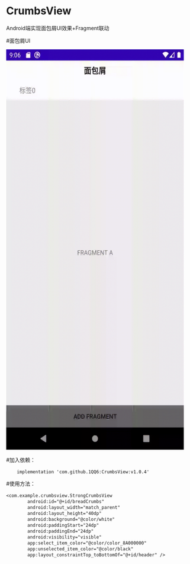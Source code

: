 # CrumbsView
Android端实现面包屑UI效果+Fragment联动

#面包屑UI

<img src="https://github.com/1QQ6/CrumbsView/blob/master/GIF/device-2021-07-11-210616.gif" width=480 height=1080/>

#加入依赖：
```
    implementation 'com.github.1QQ6:CrumbsView:v1.0.4'
```
#使用方法：
```
<com.example.crumbsview.StrongCrumbsView
        android:id="@+id/breadCrumbs"
        android:layout_width="match_parent"
        android:layout_height="40dp"
        android:background="@color/white"
        android:paddingStart="24dp"
        android:paddingEnd="24dp"
        android:visibility="visible"
        app:select_item_color="@color/color_8A000000"
        app:unselected_item_color="@color/black"
        app:layout_constraintTop_toBottomOf="@+id/header" />
```
